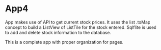 # App4

App makes use of API to get current stock prices.
It uses the list .toMap concept to build a ListView of ListTile for the stock entered.
Sqlflite is used to add and delete stock information to the database.

This is a complete app with proper organization for pages.
